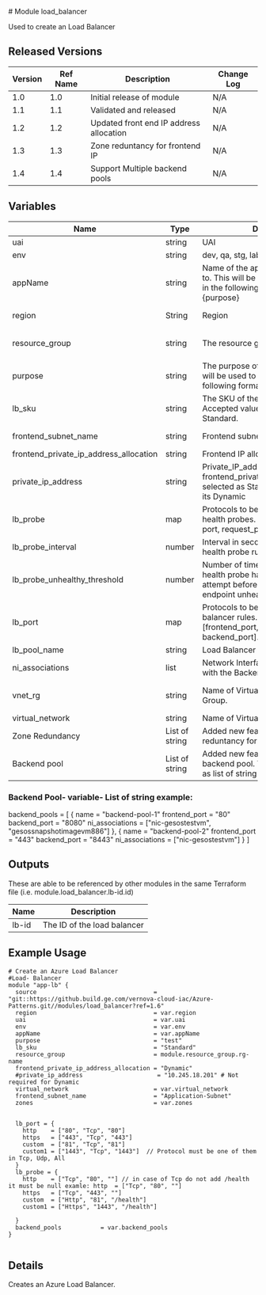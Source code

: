 \# Module load_balancer

Used to create an Load Balancer

## Released Versions

| Version | Ref Name | Description               | Change Log |
| ------- | -------- | ------------------------- | ---------- |
| 1.0     | 1.0      | Initial release of module | N/A        |
| 1.1     | 1.1      | Validated and released    | N/A        |
| 1.2     | 1.2      | Updated front end IP address allocation   | N/A        |
| 1.3     | 1.3      | Zone reduntancy for frontend IP   | N/A        |
| 1.4     | 1.4      | Support Multiple backend pools  | N/A        |

## Variables

| Name                                   | Type   | Description                                                                                                              | Example                              | Optional? |
| -------------------------------------- | ------ | ------------------------------------------------------------------------------------------------------------------------ | ------------------------------------ | --------- |
| uai                                    | string | UAI                                                                                                                      | uai3047228                           | No        |
| env                                    | string | dev, qa, stg, lab, prd                                                                                                   | dev                                  | No        |
| appName                                | string | Name of the app this resource belongs to. This will be used to make the name in the following format: mi-{app}-{purpose} | app1                                 | No        |
| region                                 | String | Region                                                                                                                   | "East US" or "West Europe"           | No        |
| resource_group                         | string | The resource group to deploy to.                                                                                         | rg-327-uai3026350-anf-01             | No        |
| purpose                                | string | The purpose of the load balancer. This will be used to make the name in the following format: lb-{app}-{purpose}         | common                               | No        |
| lb_sku                                 | string | The SKU of the Azure Load Balancer. Accepted values are Basic and Standard.                                              | Standard                             | No        |
| frontend_subnet_name                   | string | Frontend subnet Name to use.                                                                                             | Application-Subnet                   | No        |
| frontend_private_ip_address_allocation | string | Frontend IP allocation type.                                                                         | Dynamic or Static                    | No        |
| private_ip_address                     | string | Private_IP_address required if the frontend_private_ip_address_allocation selected as Static. No value required if its Dynamic                                                                  | 10.245.18.201                              | No        |
| lb_probe                               | map    | Protocols to be used for load balancer health probes. Format as [protocol, port, request_path].                          |                                      | No        |
| lb_probe_interval                      | number | Interval in seconds the load balancer health probe rule does a check.                                                    | 5                                    | No        |
| lb_probe_unhealthy_threshold           | number | Number of times the load balancer health probe has an unsuccessful attempt before considering the endpoint unhealthy.    | 2                                    | No        |
| lb_port                                | map    | Protocols to be used for the load balancer rules. Format as [frontend_port, protocol, backend_port].                     |                                      | No        |
| lb_pool_name                           | string | Load Balancer backend pool name                                                                                          | testpool                             | Yes       |
| ni_associations                        | list   | Network Interfaces to be associated with the Backend Pool                                                                | ["vm-286-terraform-897"]             | No        |
| vnet_rg                                | string | Name of Virtual Network's Resource Group.                                                                                | "cs-connectedVNET-dr"                | yes       |
| virtual_network                                | string | Name of Virtual Network                                                                                | "327-gr-vnet"                | no       |
| Zone Redundancy                               | List of string | Added new feature to support zone reduntancy for frontend IP address                                                                              | ["1", "2", "3"]            | Yes       |
| Backend pool                               | List of string | Added new feature to support multiple backend pool. Value has to be passed as list of string in variable file.   | Example below                                                                          |No

### Backend Pool- variable- List of string example:
backend_pools = [
  {
    name            = "backend-pool-1"
    frontend_port   = "80"
    backend_port    = "8080"
    ni_associations = ["nic-gesostestvm", "gesossnapshotimagevm886"]
  },
  {
    name            = "backend-pool-2"
    frontend_port   = "443"
    backend_port    = "8443"
    ni_associations = ["nic-gesostestvm"]
  }
]

## Outputs

These are able to be referenced by other modules in the same Terraform file (i.e. module.load_balancer.lb-id.id)

| Name  | Description                 |
| ----- | --------------------------- |
| lb-id | The ID of the load balancer |

## Example Usage

```
# Create an Azure Load Balancer
#Load- Balancer
module "app-lb" {
  source                                 = "git::https://github.build.ge.com/vernova-cloud-iac/Azure-Patterns.git//modules/load_balancer?ref=1.6"
  region                                 = var.region
  uai                                    = var.uai
  env                                    = var.env
  appName                                = var.appName
  purpose                                = "test"
  lb_sku                                 = "Standard"
  resource_group                         = module.resource_group.rg-name
  frontend_private_ip_address_allocation = "Dynamic"
  #private_ip_address                     = "10.245.18.201" # Not required for Dynamic
  virtual_network                        = var.virtual_network
  frontend_subnet_name                   = "Application-Subnet"
  zones                                  = var.zones


  lb_port = {
    http    = ["80", "Tcp", "80"]
    https   = ["443", "Tcp", "443"]
    custom  = ["81", "Tcp", "81"]
    custom1 = ["1443", "Tcp", "1443"]  // Protocol must be one of them in Tcp, Udp, All
  }
  lb_probe = {
    http    = ["Tcp", "80", ""] // in case of Tcp do not add /health it must be null examle: http  = ["Tcp", "80", ""]
    https   = ["Tcp", "443", ""]
    custom  = ["Http", "81", "/health"]
    custom1 = ["Https", "1443", "/health"]

  }
  backend_pools           = var.backend_pools
} 


```

## Details

Creates an Azure Load Balancer.
